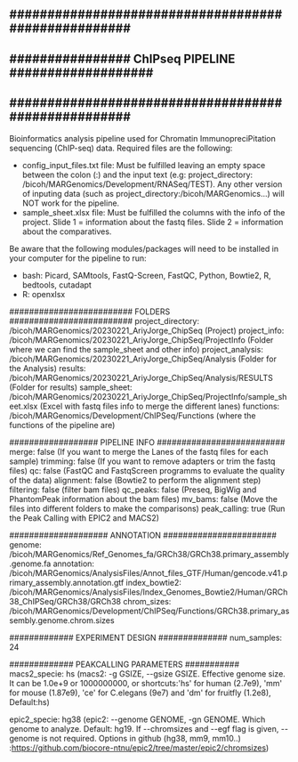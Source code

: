 ####################################################
-
################ ChIPseq PIPELINE ###################
-
####################################################
-
 
Bioinformatics analysis pipeline used for Chromatin ImmunopreciPitation sequencing (ChIP-seq) data. Required files are the following:
- config_input_files.txt file: Must be fulfilled leaving an empty space between the colon (:) and the input text (e.g: project_directory: /bicoh/MARGenomics/Development/RNASeq/TEST). Any other version of inputing data (such as project_directory:/bicoh/MARGenomics...) will NOT work for the pipeline.
- sample_sheet.xlsx file: Must be fulfilled the columns with the info of the project. Slide 1 = information about the fastq files. Slide 2 = information about the comparatives.

Be aware that the following modules/packages will need to be installed in your computer for the pipeline to run:
- bash: Picard, SAMtools, FastQ-Screen, FastQC, Python, Bowtie2, R, bedtools, cutadapt
- R: openxlsx

######################### FOLDERS #########################
project_directory: /bicoh/MARGenomics/20230221_AriyJorge_ChipSeq (Project)
project_info: /bicoh/MARGenomics/20230221_AriyJorge_ChipSeq/ProjectInfo (Folder where we can find the sample_sheet and other info)
project_analysis: /bicoh/MARGenomics/20230221_AriyJorge_ChipSeq/Analysis (Folder for the Analysis)
results: /bicoh/MARGenomics/20230221_AriyJorge_ChipSeq/Analysis/RESULTS (Folder for results)
sample_sheet: /bicoh/MARGenomics/20230221_AriyJorge_ChipSeq/ProjectInfo/sample_sheet.xlsx (Excel with fastq files info to merge the different lanes)
functions: /bicoh/MARGenomics/Development/ChIPSeq/Functions (where the functions of the pipeline are)

################## PIPELINE INFO ##########################
merge: false (If you want to merge the Lanes of the fastq files for each sample)
trimming: false (If you want to remove adapters or trim the fastq files)
qc: false (FastQC and FastqScreen programms to evaluate the quality of the data)
alignment: false (Bowtie2 to perform the alignment step)
filtering: false (filter bam files)
qc_peaks: false (Preseq, BigWig and PhantomPeak information about the bam files)
mv_bams: false (Move the files into different folders to make the comparisons)
peak_calling: true (Run the Peak Calling with EPIC2 and MACS2)

#################### ANNOTATION #######################
genome: /bicoh/MARGenomics/Ref_Genomes_fa/GRCh38/GRCh38.primary_assembly.genome.fa
annotation: /bicoh/MARGenomics/AnalysisFiles/Annot_files_GTF/Human/gencode.v41.primary_assembly.annotation.gtf
index_bowtie2: /bicoh/MARGenomics/AnalysisFiles/Index_Genomes_Bowtie2/Human/GRCh38_ChIPSeq/GRCh38/GRCh38
chrom_sizes: /bicoh/MARGenomics/Development/ChIPSeq/Functions/GRCh38.primary_assembly.genome.chrom.sizes

############# EXPERIMENT DESIGN ##############
num_samples: 24

############# PEAKCALLING PARAMETERS ###########
macs2_specie: hs
(macs2: -g GSIZE, --gsize GSIZE. Effective genome size. It can be 1.0e+9 or 1000000000, or shortcuts:'hs' for human (2.7e9), 'mm' for mouse (1.87e9), 'ce' for C.elegans (9e7) and 'dm' for fruitfly (1.2e8), Default:hs)

epic2_specie: hg38
(epic2:  --genome GENOME, -gn GENOME. Which genome to analyze. Default: hg19. If --chromsizes and --egf flag is given, --genome is not required. Options in github (hg38, mm9, mm10..) :https://github.com/biocore-ntnu/epic2/tree/master/epic2/chromsizes)
